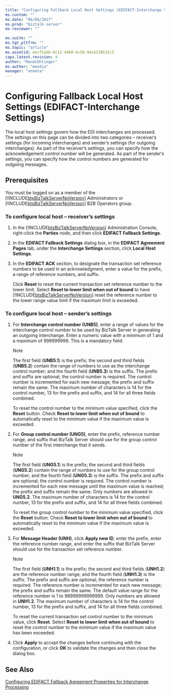 ```yaml
---
title: "Configuring Fallback Local Host Settings (EDIFACT-Interchange Settings) | Microsoft Docs"
ms.custom: ""
ms.date: "06/08/2017"
ms.prod: "biztalk-server"
ms.reviewer: ""

ms.suite: ""
ms.tgt_pltfrm: ""
ms.topic: "article"
ms.assetid: eecf5abb-9c12-44b0-bc58-94cb138515c3
caps.latest.revision: 4
author: "MandiOhlinger"
ms.author: "mandia"
manager: "anneta"
---
```

# Configuring Fallback Local Host Settings (EDIFACT-Interchange Settings)
The local host settings govern how the EDI interchanges are processed. The settings on this page can be divided into two categories – receiver’s settings (for incoming interchanges) and sender’s settings (for outgoing interchanges). As part of the receiver’s settings, you can specify how the acknowledgement control number will be generated. As part of the sender’s settings, you can specify how the control numbers are generated for outgoing messages.  
  
## Prerequisites  
 You must be logged on as a member of the [!INCLUDE[btsBizTalkServerNoVersion](../includes/btsbiztalkservernoversion-md.md)] Administrators or [!INCLUDE[btsBizTalkServerNoVersion](../includes/btsbiztalkservernoversion-md.md)] B2B Operators group.  
  
### To configure local host – receiver’s settings  
  
1.  In the [!INCLUDE[btsBizTalkServerNoVersion](../includes/btsbiztalkservernoversion-md.md)] Administration Console, right-click the **Parties** node, and then click **EDIFACT Fallback Settings**.  
  
2.  In the **EDIFACT Fallback Settings** dialog box, in the **EDIFACT Agreement Pages** tab, under the **Interchange Settings** section, click **Local Host Settings**.  
  
3.  In the **EDIFACT ACK** section, to designate the transaction set reference numbers to be used in an acknowledgment, enter a value for the prefix, a range of reference numbers, and suffix.  
  
     Click **Reset** to reset the current transaction set reference number to the lower limit. Select **Reset to lower limit when out of bound** to have [!INCLUDE[btsBizTalkServerNoVersion](../includes/btsbiztalkservernoversion-md.md)] reset the reference number to the lower range value limit if the maximum limit is exceeded.  
  
### To configure local host – sender’s settings  
  
1.  For **Interchange control number (UNB5)**, enter a range of values for the interchange control number to be used by BizTalk Server in generating an outgoing interchange. Enter a numeric value with a minimum of 1 and a maximum of 999999999. This is a mandatory field.  
  
    > [!NOTE]
    >  The first field (**UNB5.1**) is the prefix; the second and third fields (**UNB5.2**) contain the range of numbers to use as the interchange control number; and the fourth field (**UNB5.3**) is the suffix. The prefix and suffix are optional; the control number is required. The control number is incremented for each new message; the prefix and suffix remain the same. The maximum number of characters is 14 for the control number, 13 for the prefix and suffix, and 14 for all three fields combined.  
    >   
    >  To reset the control number to the minimum value specified, click the **Reset** button. Check **Reset to lower limit when out of bound** to automatically reset to the minimum value if the maximum value is exceeded.  
  
2.  For **Group control number (UNG5)**, enter the prefix, reference number range, and suffix that BizTalk Server should use for the group control number of the first interchange that it sends.  
  
    > [!NOTE]
    >  The first field (**UNG5.1**) is the prefix; the second and third fields (**UNG5.2**) contain the range of numbers to use for the group control number; and the fourth field (**UNG5.3**) is the suffix. The prefix and suffix are optional; the control number is required. The control number is incremented for each new message until the maximum value is reached; the prefix and suffix remain the same. Only numbers are allowed in **UNG5.2**. The maximum number of characters is 14 for the control number, 13 for the prefix and suffix, and 14 for all three fields combined.  
    >   
    >  To reset the group control number to the minimum value specified, click the **Reset** button. Check **Reset to lower limit when out of bound** to automatically reset to the minimum value if the maximum value is exceeded.  
  
3.  For **Message Header (UNH)**, click **Apply new ID**, enter the prefix, enter the reference number range, and enter the suffix that BizTalk Server should use for the transaction set reference number.  
  
    > [!NOTE]
    >  The first field (**UNH1.1**) is the prefix; the second and third fields (**UNH1.2**) are the reference number range; and the fourth field (**UNH1.3**) is the suffix. The prefix and suffix are optional; the reference number is required. The reference number is incremented for each new message; the prefix and suffix remain the same. The default value range for the reference number is 1 to 99999999999999. Only numbers are allowed in **UNH1.2**. The maximum number of characters is 14 for the control number, 13 for the prefix and suffix, and 14 for all three fields combined.  
    >   
    >  To reset the current transaction set control number to the minimum value, click **Reset**. Select **Reset to lower limit when out of bound** to reset the control number to the minimum value if the maximum value has been exceeded.  
  
4.  Click **Apply** to accept the changes before continuing with the configuration, or click **OK** to validate the changes and then close the dialog box.  
  
## See Also  
 [Configuring EDIFACT Fallback Agreement Properties for Interchange Processing](../core/configuring-edifact-fallback-agreement-properties-for-interchange-processing.md)
